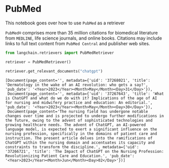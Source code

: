 # PubMed

This notebook goes over how to use `PubMed` as a retriever

`PubMed®` comprises more than 35 million citations for biomedical literature from `MEDLINE`, life science journals, and online books. Citations may include links to full text content from `PubMed Central` and publisher web sites.


```python
from langchain.retrievers import PubMedRetriever
```


```python
retriever = PubMedRetriever()
```


```python
retriever.get_relevant_documents("chatgpt")
```




    [Document(page_content='', metadata={'uid': '37268021', 'title': 'Dermatology in the wake of an AI revolution: who gets a say?', 'pub_date': '<Year>2023</Year><Month>May</Month><Day>31</Day>'}),
     Document(page_content='', metadata={'uid': '37267643', 'title': 'What is ChatGPT and what do we do with it? Implications of the age of AI for nursing and midwifery practice and education: An editorial.', 'pub_date': '<Year>2023</Year><Month>May</Month><Day>30</Day>'}),
     Document(page_content='The nursing field has undergone notable changes over time and is projected to undergo further modifications in the future, owing to the advent of sophisticated technologies and growing healthcare needs. The advent of ChatGPT, an AI-powered language model, is expected to exert a significant influence on the nursing profession, specifically in the domains of patient care and instruction. The present article delves into the ramifications of ChatGPT within the nursing domain and accentuates its capacity and constraints to transform the discipline.', metadata={'uid': '37266721', 'title': 'The Impact of ChatGPT on the Nursing Profession: Revolutionizing Patient Care and Education.', 'pub_date': '<Year>2023</Year><Month>Jun</Month><Day>02</Day>'})]


